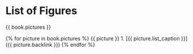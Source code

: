 # List of Figures

{{ book.pictures }}

  {% for picture in book.pictures %}
    {{ picture }}
    1. [{{ picture.list_caption }}]({{ picture.backlink }})
  {% endfor %}